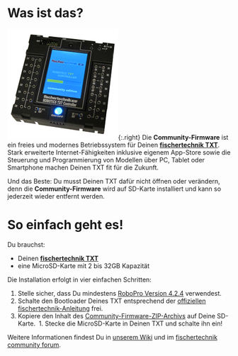 # Was ist das?

![fischertechnik TXT](../media/booting-CFW.png){:.right}
Die **Community-Firmware** ist ein freies und modernes Betriebssystem für Deinen [**fischertechnik TXT**](http://www.fischertechnik.de/desktopdefault.aspx/tabid-21/39_read-309/usetemplate-2_column_pano/). Stark erweiterte Internet-Fähigkeiten inklusive eigenem App-Store sowie die Steuerung und Programmierung von Modellen über PC, Tablet oder Smartphone machen Deinen TXT fit für die Zukunft.

Und das Beste: Du musst Deinen TXT dafür nicht öffnen oder verändern, denn die **Community-Firmware** wird auf SD-Karte installiert und kann so jederzeit wieder entfernt werden.

# So einfach geht es!

Du brauchst:
* Deinen [**fischertechnik TXT**](http://www.fischertechnik.de/desktopdefault.aspx/tabid-21/39_read-309/usetemplate-2_column_pano/)
* eine MicroSD-Karte mit 2 bis 32GB Kapazität

Die Installation erfolgt in vier einfachen Schritten:

  1. Stelle sicher, dass Du mindestens [RoboPro Version 4.2.4](http://www.fischertechnik.de/ResourceImage.aspx?raid=10274) verwendest.
  1. Schalte den Bootloader Deines TXT entsprechend der [offiziellen fischertechnik-Anleitung](http://www.fischertechnik.de/ResourceImage.aspx?raid=10278) frei.
  1. Kopiere den Inhalt des [Community-Firmware-ZIP-Archivs](https://github.com/ftCommunity/ftcommunity-TXT/releases/download/v0.9.2/ftcommunity-txt-0.9.2.zip) auf Deine SD-Karte.
  1. Stecke die MicroSD-Karte in Deinen TXT und schalte ihn ein!

Weitere Informationen findest Du in [unserem Wiki](https://github.com/ftCommunity/ftcommunity-TXT/wiki/%5BDE%5D-Anleitung%3A-Einrichtung-der-ftcommunity-TXT-Firmware) und im [fischertechnik community forum](https://forum.ftcommunity.de/viewforum.php?f=33).
